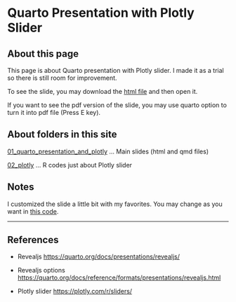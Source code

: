 # Quarto Presentation with Plotly Slider

## About this page

This page is about Quarto presentation with Plotly slider. I made it as a trial so there is still room for improvement.

To see the slide, you may download the [html file](/01_quarto_presentation_and_plotly/quarto_presentation_with_plotly_slider.html) and then open it.

If you want to see the pdf version of the slide, you may use quarto option to turn it into pdf file (Press E key).

## About folders in this site

[01_quarto_presentation_and_plotly](/01_quarto_presentation_and_plotly/) ... Main slides (html and qmd files)


[02_plotly](/02_plotly/) ... R codes just about Plotly slider 

## Notes

I customized the slide a little bit with my favorites. You may change as you want in [this code](/01_quarto_presentation_and_plotly/custom.scss).

------------------------------------------------------------------------

## References

-   Revealjs <https://quarto.org/docs/presentations/revealjs/>

-   Revealjs options <https://quarto.org/docs/reference/formats/presentations/revealjs.html>

-   Plotly slider <https://plotly.com/r/sliders/>
